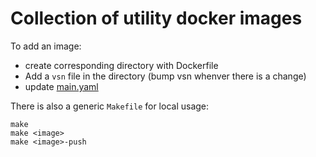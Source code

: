 # Collection of utility docker images

To add an image:
- create corresponding directory with Dockerfile
- Add a `vsn` file in the directory (bump vsn whenver there is a change)
- update [main.yaml](./.github/workflows/main.yaml)

There is also a generic `Makefile` for local usage:

```
make
make <image>
make <image>-push
```
